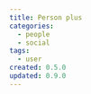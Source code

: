 ```yaml
---
title: Person plus
categories:
  - people
  - social
tags:
  - user
created: 0.5.0
updated: 0.9.0
---
```

